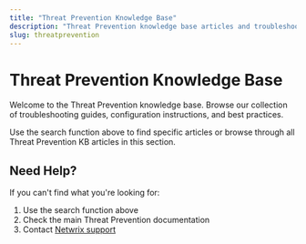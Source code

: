 ```yaml
---
title: "Threat Prevention Knowledge Base"
description: "Threat Prevention knowledge base articles and troubleshooting guides"
slug: threatprevention
---
```


# Threat Prevention Knowledge Base

Welcome to the Threat Prevention knowledge base. Browse our collection of troubleshooting guides, configuration instructions, and best practices.

Use the search function above to find specific articles or browse through all Threat Prevention KB articles in this section.

## Need Help?

If you can't find what you're looking for:
1. Use the search function above
2. Check the main Threat Prevention documentation
3. Contact [Netwrix support](https://www.netwrix.com/support.html)
